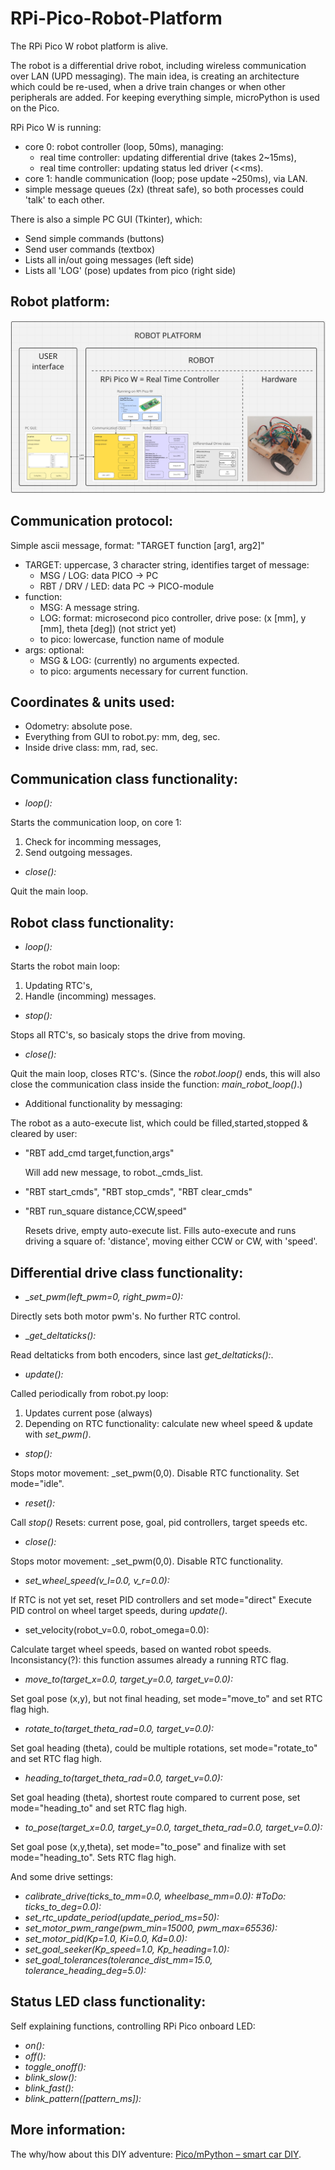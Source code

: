 # RPi-Pico-Robot-Platform

The RPi Pico W robot platform is alive.

The robot is a differential drive robot, including wireless communication over LAN (UPD messaging).
The main idea, is creating an architecture which could be re-used, when a drive train changes or when other peripherals are added.
For keeping everything simple, microPython is used on the Pico.

RPi Pico W is running:
* core 0: robot controller (loop, 50ms), managing:
  - real time controller: updating differential drive (takes 2~15ms),
  - real time controller: updating status led driver (<<ms).
* core 1: handle communication (loop; pose update ~250ms), via LAN.
* simple message queues (2x) (threat safe), so both processes could 'talk' to each other.

There is also a simple PC GUI (Tkinter), which:
* Send simple commands (buttons)
* Send user commands (textbox)
* Lists all in/out going messages (left side)
* Lists all 'LOG' (pose) updates from pico (right side)

## Robot platform:
![Screenshot robot platform.](/pics/RPi_Pico-W_Software_Architecture2.png)

## Communication protocol:
Simple ascii message, format: "TARGET function [arg1, arg2]"
* TARGET: uppercase, 3 character string, identifies target of message:
  - MSG / LOG: data PICO → PC
  - RBT / DRV / LED: data PC → PICO-module
* function:
  - MSG: A message string.
  - LOG: format: microsecond pico controller, drive pose: (x [mm], y [mm], theta [deg]) (not strict yet)
  - to pico: lowercase, function name of module
* args: optional:
  - MSG & LOG: (currently) no arguments expected.
  - to pico: arguments necessary for current function.

## Coordinates & units used:
* Odometry: absolute pose.
* Everything from GUI to robot.py: mm, deg, sec.
* Inside drive class: mm, rad, sec.

## Communication class functionality:
* _loop():_

Starts the communication loop, on core 1:
1. Check for incomming messages,
2. Send outgoing messages.

* _close():_

Quit the main loop.

## Robot class functionality:
* _loop():_

Starts the robot main loop:
1. Updating RTC's,
2. Handle (incomming) messages.

* _stop():_

Stops all RTC's, so basicaly stops the drive from moving.

* _close():_

Quit the main loop, closes RTC's.
(Since the _robot.loop()_ ends, this will also close the communication class inside the function: _main_robot_loop()_.)

* Additional functionality by messaging:

The robot as a auto-execute list, which could be filled,started,stopped & cleared by user:
- "RBT add_cmd target,function,args"

  Will add new message, to robot._cmds_list.
- "RBT start_cmds", "RBT stop_cmds", "RBT clear_cmds"
- "RBT run_square distance,CCW,speed"

  Resets drive, empty auto-execute list. Fills auto-execute and runs driving a square of: 'distance', moving either CCW or CW, with 'speed'.

## Differential drive class functionality:
* __set_pwm(left_pwm=0, right_pwm=0):_

Directly sets both motor pwm's. No further RTC control.

* __get_deltaticks():_

Read deltaticks from both encoders, since last _get_deltaticks():_.

* _update():_

Called periodically from robot.py loop:
1. Updates current pose (always)
2. Depending on RTC functionality: calculate new wheel speed & update with _set_pwm()_.

* _stop():_

Stops motor movement: _set_pwm(0,0).
Disable RTC functionality.
Set mode="idle".

* _reset():_

Call _stop()_
Resets: current pose, goal, pid controllers, target speeds etc.

* _close():_

Stops motor movement: _set_pwm(0,0).
Disable RTC functionality.

* _set_wheel_speed(v_l=0.0, v_r=0.0):_

If RTC is not yet set, reset PID controllers and set mode="direct"
Execute PID control on wheel target speeds, during _update()_.

* set_velocity(robot_v=0.0, robot_omega=0.0):

Calculate target wheel speeds, based on wanted robot speeds.
Inconsistancy(?): this function assumes already a running RTC flag.

* _move_to(target_x=0.0, target_y=0.0, target_v=0.0):_

Set goal pose (x,y), but not final heading, set mode="move_to" and set RTC flag high.

* _rotate_to(target_theta_rad=0.0, target_v=0.0):_

Set goal heading (theta), could be multiple rotations, set mode="rotate_to" and set RTC flag high.
  
* _heading_to(target_theta_rad=0.0, target_v=0.0):_

Set goal heading (theta), shortest route compared to current pose, set mode="heading_to" and set RTC flag high.

* _to_pose(target_x=0.0, target_y=0.0, target_theta_rad=0.0, target_v=0.0):_

Set goal pose (x,y,theta), set mode="to_pose" and finalize with set mode="heading_to". Sets RTC flag high.

And some drive settings:
* _calibrate_drive(ticks_to_mm=0.0, wheelbase_mm=0.0): #ToDo: ticks_to_deg=0.0):_
* _set_rtc_update_period(update_period_ms=50):_
* _set_motor_pwm_range(pwm_min=15000, pwm_max=65536):_
* _set_motor_pid(Kp=1.0, Ki=0.0, Kd=0.0):_
* _set_goal_seeker(Kp_speed=1.0, Kp_heading=1.0):_
* _set_goal_tolerances(tolerance_dist_mm=15.0, tolerance_heading_deg=5.0):_

## Status LED class functionality:
Self explaining functions, controlling RPi Pico onboard LED:
* _on():_
* _off():_
* _toggle_onoff():_
* _blink_slow():_
* _blink_fast():_
* _blink_pattern([pattern_ms]):_

## More information:
The why/how about this DIY adventure: [Pico/mPython – smart car DIY](https://retrobuildingtoys.nl/2024/rpi-pico-smart-car/).

